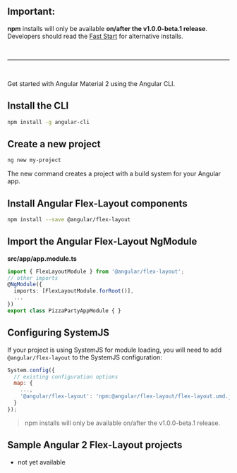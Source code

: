 
## Important:

**npm** installs will only be available **on/after the v1.0.0-beta.1 release**. Developers should read the [Fast Start](https://github.com/angular/flex-layout#fast-start) for alternative installs.

<br/>

-----

<br/>

Get started with Angular Material 2 using the Angular CLI.

## Install the CLI
 
 ```bash
 npm install -g angular-cli
 ```
 
## Create a new project
 
 ```bash
 ng new my-project
 ```

The new command creates a project with a build system for your Angular app.

## Install Angular Flex-Layout components 

```bash
npm install --save @angular/flex-layout
```

## Import the Angular Flex-Layout NgModule
  
**src/app/app.module.ts**
```ts
import { FlexLayoutModule } from '@angular/flex-layout';
// other imports 
@NgModule({
  imports: [FlexLayoutModule.forRoot()],
  ...
})
export class PizzaPartyAppModule { }
```


## Configuring SystemJS
If your project is using SystemJS for module loading, you will need to add `@angular/flex-layout` 
to the SystemJS configuration:

```js
System.config({
  // existing configuration options
  map: {
    ...,
    '@angular/flex-layout': 'npm:@angular/flex-layout/flex-layout.umd.js'
  }
});
```

> npm installs will only be available on/after the v1.0.0-beta.1 release.


## Sample Angular 2 Flex-Layout projects

- not yet available
